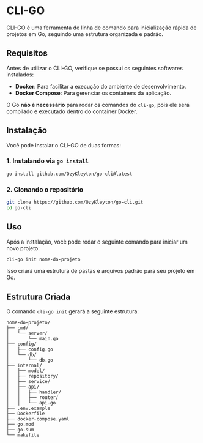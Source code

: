 # CLI-GO

CLI-GO é uma ferramenta de linha de comando para inicialização rápida de projetos em Go, seguindo uma estrutura organizada e padrão.

## Requisitos

Antes de utilizar o CLI-GO, verifique se possui os seguintes softwares instalados:

- **Docker**: Para facilitar a execução do ambiente de desenvolvimento.
- **Docker Compose**: Para gerenciar os containers da aplicação.

O Go **não é necessário** para rodar os comandos do `cli-go`, pois ele será compilado e executado dentro do container Docker.

## Instalação

Você pode instalar o CLI-GO de duas formas:

### 1. Instalando via `go install`  

```sh
go install github.com/OzyKleyton/go-cli@latest
```

### 2. Clonando o repositório

```sh
git clone https://github.com/OzyKleyton/go-cli.git
cd go-cli
```

## Uso

Após a instalação, você pode rodar o seguinte comando para iniciar um novo projeto:

```sh
cli-go init nome-do-projeto
```

Isso criará uma estrutura de pastas e arquivos padrão para seu projeto em Go.

## Estrutura Criada

O comando `cli-go init` gerará a seguinte estrutura:

```
nome-do-projeto/
├── cmd/
│   └── server/
│       └── main.go
├── config/
│   ├── config.go
│   └── db/
│       └── db.go
├── internal/
│   ├── model/
│   ├── repository/
│   ├── service/
│   ├── api/
│   │   ├── handler/
│   │   ├── router/
│   │   └── api.go
├── .env.example
├── Dockerfile
├── docker-compose.yaml
├── go.mod
├── go.sum
└── makefile
```

##



